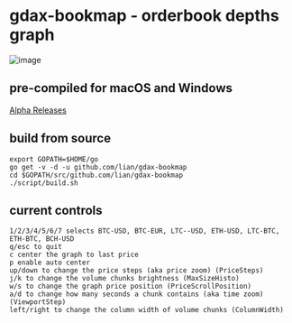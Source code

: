 # gdax-bookmap - orderbook depths graph

![image](http://i.imgur.com/UNSFAHP.png)

## pre-compiled for macOS and Windows
[Alpha Releases](https://github.com/lian/gdax-bookmap/releases)

## build from source

```
export GOPATH=$HOME/go
go get -v -d -u github.com/lian/gdax-bookmap
cd $GOPATH/src/github.com/lian/gdax-bookmap
./script/build.sh
```

## current controls

```
1/2/3/4/5/6/7 selects BTC-USD, BTC-EUR, LTC--USD, ETH-USD, LTC-BTC, ETH-BTC, BCH-USD
q/esc to quit
c center the graph to last price
p enable auto center
up/down to change the price steps (aka price zoom) (PriceSteps)
j/k to change the volume chunks brightness (MaxSizeHisto)
w/s to change the graph price position (PriceScrollPosition)
a/d to change how many seconds a chunk contains (aka time zoom) (ViewportStep)
left/right to change the column width of volume chunks (ColumnWidth)
```
